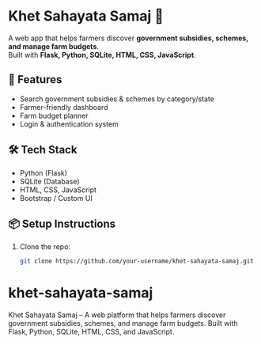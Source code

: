 # Khet Sahayata Samaj 🌱

A web app that helps farmers discover **government subsidies, schemes, and manage farm budgets**.  
Built with **Flask, Python, SQLite, HTML, CSS, JavaScript**.

## 🚀 Features
- Search government subsidies & schemes by category/state
- Farmer-friendly dashboard
- Farm budget planner
- Login & authentication system

## 🛠️ Tech Stack
- Python (Flask)
- SQLite (Database)
- HTML, CSS, JavaScript
- Bootstrap / Custom UI

## 📦 Setup Instructions
1. Clone the repo:
   ```bash
   git clone https://github.com/your-username/khet-sahayata-samaj.git
# khet-sahayata-samaj
Khet Sahayata Samaj – A web platform that helps farmers discover government subsidies, schemes, and manage farm budgets. Built with Flask, Python, SQLite, HTML, CSS, and JavaScript.
